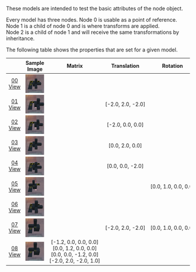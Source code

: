 These models are intended to test the basic attributes of the node object.  

Every model has three nodes. Node 0 is usable as a point of reference. Node 1 is a child of node 0 and is where transforms are applied.  
Node 2 is a child of node 1 and will receive the same transformations by inheritance.  

The following table shows the properties that are set for a given model.  

|   | Sample Image | Matrix | Translation | Rotation | Scale |
| :---: | :---: | :---: | :---: | :---: | :---: |
| [00](Node_Attribute_00.gltf)<br>[View](https://bghgary.github.io/glTF-Assets-Viewer/?folder=15&model=0) | [<img src="Figures/Thumbnails/Node_Attribute_00.png" align="middle">](Figures/SampleImages/Node_Attribute_00.png) |   |   |   |   |
| [01](Node_Attribute_01.gltf)<br>[View](https://bghgary.github.io/glTF-Assets-Viewer/?folder=15&model=1) | [<img src="Figures/Thumbnails/Node_Attribute_01.png" align="middle">](Figures/SampleImages/Node_Attribute_01.png) |   | [-2.0,&nbsp;2.0,&nbsp;-2.0] |   |   |
| [02](Node_Attribute_02.gltf)<br>[View](https://bghgary.github.io/glTF-Assets-Viewer/?folder=15&model=2) | [<img src="Figures/Thumbnails/Node_Attribute_02.png" align="middle">](Figures/SampleImages/Node_Attribute_02.png) |   | [-2.0,&nbsp;0.0,&nbsp;0.0] |   |   |
| [03](Node_Attribute_03.gltf)<br>[View](https://bghgary.github.io/glTF-Assets-Viewer/?folder=15&model=3) | [<img src="Figures/Thumbnails/Node_Attribute_03.png" align="middle">](Figures/SampleImages/Node_Attribute_03.png) |   | [0.0,&nbsp;2.0,&nbsp;0.0] |   |   |
| [04](Node_Attribute_04.gltf)<br>[View](https://bghgary.github.io/glTF-Assets-Viewer/?folder=15&model=4) | [<img src="Figures/Thumbnails/Node_Attribute_04.png" align="middle">](Figures/SampleImages/Node_Attribute_04.png) |   | [0.0,&nbsp;0.0,&nbsp;-2.0] |   |   |
| [05](Node_Attribute_05.gltf)<br>[View](https://bghgary.github.io/glTF-Assets-Viewer/?folder=15&model=5) | [<img src="Figures/Thumbnails/Node_Attribute_05.png" align="middle">](Figures/SampleImages/Node_Attribute_05.png) |   |   | [0.0,&nbsp;1.0,&nbsp;0.0,&nbsp;0.0] |   |
| [06](Node_Attribute_06.gltf)<br>[View](https://bghgary.github.io/glTF-Assets-Viewer/?folder=15&model=6) | [<img src="Figures/Thumbnails/Node_Attribute_06.png" align="middle">](Figures/SampleImages/Node_Attribute_06.png) |   |   |   | [1.2,&nbsp;1.2,&nbsp;1.2] |
| [07](Node_Attribute_07.gltf)<br>[View](https://bghgary.github.io/glTF-Assets-Viewer/?folder=15&model=7) | [<img src="Figures/Thumbnails/Node_Attribute_07.png" align="middle">](Figures/SampleImages/Node_Attribute_07.png) |   | [-2.0,&nbsp;2.0,&nbsp;-2.0] | [0.0,&nbsp;1.0,&nbsp;0.0,&nbsp;0.0] | [1.2,&nbsp;1.2,&nbsp;1.2] |
| [08](Node_Attribute_08.gltf)<br>[View](https://bghgary.github.io/glTF-Assets-Viewer/?folder=15&model=8) | [<img src="Figures/Thumbnails/Node_Attribute_08.png" align="middle">](Figures/SampleImages/Node_Attribute_08.png) | [-1.2,&nbsp;0.0,&nbsp;0.0,&nbsp;0.0]<br>[0.0,&nbsp;1.2,&nbsp;0.0,&nbsp;0.0]<br>[0.0,&nbsp;0.0,&nbsp;-1.2,&nbsp;0.0]<br>[-2.0,&nbsp;2.0,&nbsp;-2.0,&nbsp;1.0]<br> |   |   |   |
 
